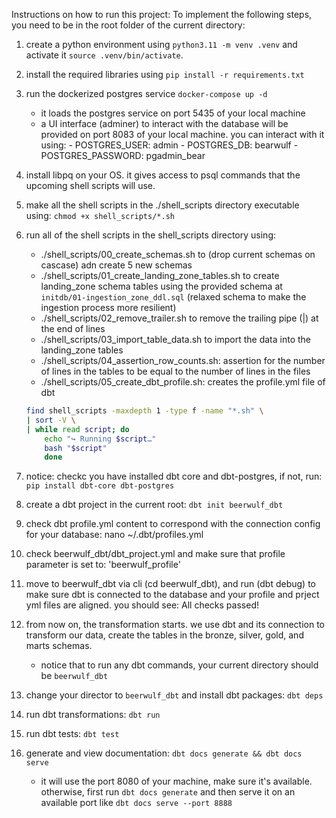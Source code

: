 Instructions on how to run this project:
To implement the following steps, you need to be in the root folder of the current directory:
1. create a python environment using `python3.11 -m venv .venv` and activate it `source .venv/bin/activate`. 
2. install the required libraries using `pip install -r requirements.txt`
3. run the dockerized postgres service `docker-compose up -d`
    - it loads the postgres service on port 5435 of your local machine
    - a UI interface (adminer) to interact with the database will be provided on port 8083 of your local machine. you can interact with it using:
            - POSTGRES_USER: admin
            - POSTGRES_DB: bearwulf
            - POSTGRES_PASSWORD: pgadmin_bear
4. install libpq on your OS. it gives access to psql commands that the upcoming shell scripts will use.
5. make all the shell scripts in the ./shell_scripts directory executable using: `chmod +x shell_scripts/*.sh`
6. run all of the shell scripts in the shell_scripts directory using:
    - ./shell_scripts/00_create_schemas.sh to (drop current schemas on cascase) adn create 5 new schemas
    - ./shell_scripts/01_create_landing_zone_tables.sh to create landing_zone schema tables using the provided schema at `initdb/01-ingestion_zone_ddl.sql` (relaxed schema to make the ingestion process more resilient)
    - ./shell_scripts/02_remove_trailer.sh to remove the trailing pipe (|) at the end of lines
    - ./shell_scripts/03_import_table_data.sh to import the data into the landing_zone tables
    - ./shell_scripts/04_assertion_row_counts.sh: assertion for the number of lines in the tables to be equal to the number of lines in the files
    - ./shell_scripts/05_create_dbt_profile.sh: creates the profile.yml file of dbt

    ```bash
    find shell_scripts -maxdepth 1 -type f -name "*.sh" \
    | sort -V \
    | while read script; do
        echo "↪︎ Running $script…"
        bash "$script"
        done

7. notice: checkc you have installed dbt core and dbt-postgres, if not, run: `pip install dbt-core dbt-postgres`
8. create a dbt project in the current root: `dbt init beerwulf_dbt`
9. check dbt profile.yml content to correspond with the connection config for your database: nano ~/.dbt/profiles.yml
10. check beerwulf_dbt/dbt_project.yml and make sure that profile parameter is set to: 'beerwulf_profile'
11. move to beerwulf_dbt via cli (cd beerwulf_dbt), and run (dbt debug) to make sure dbt is connected to the database and your profile and prject yml files are aligned. you should see: All checks passed! 
12. from now on, the transformation starts. we use dbt and its connection to transform our data, create the tables in the bronze, silver, gold, and marts schemas. 
    * notice that to run any dbt commands, your current directory should be `beerwulf_dbt`
13. change your director to `beerwulf_dbt` and install dbt packages: `dbt deps`
14. run dbt transformations: `dbt run`
15. run dbt tests: `dbt test`
16. generate and view documentation: `dbt docs generate && dbt docs serve`
    - it will use the port 8080 of your machine, make sure it's available. otherwise, first run `dbt docs generate` and then serve it on an available port like `dbt docs serve --port 8888`